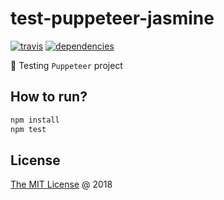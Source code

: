 # test-puppeteer-jasmine

[![travis](https://img.shields.io/travis/piecioshka/test-puppeteer-jasmine.svg)](https://travis-ci.org/piecioshka/test-puppeteer-jasmine)
[![dependencies](https://david-dm.org/piecioshka/test-puppeteer-jasmine.svg)](https://github.com/piecioshka/test-puppeteer-jasmine)

:ledger: Testing `Puppeteer` project

## How to run?

```bash
npm install
npm test
```

## License

[The MIT License](http://piecioshka.mit-license.org) @ 2018

